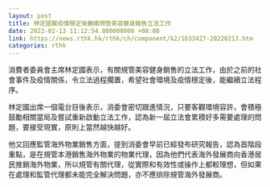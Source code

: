 ```yaml
---
layout: post
title: 林定國冀疫情穩定後繼續規管美容健身銷售立法工作
date: 2022-02-13 11:12:54.000000000 +08:00
link: https://news.rthk.hk/rthk/ch/component/k2/1633427-20220213.htm
categories: rthk
---
```


消費者委員會主席林定國表示，有關規管美容健身銷售的立法工作，由於之前的社會事件及疫情關係，令立法過程擱置，希望社會環境及疫情穩定後，能繼續立法程序。

林定國出席一個電台目後表示，消委會密切跟進情況，只要客觀環境容許，會積極鼓勵相關當局及嘗試重新啟動立法工作，認為新一屆立法會累積好多需要處理的問題，要接受現實，原則上當然越快越好。

他又回應監管海外物業銷售方面，提到消委會早前已經發布研究報告，認為首階段重點，是在規管本港銷售海外物業的物業代理，因為他們代表海外發展商向香港居民推銷海外物業，所以規管有關代理，從實際和有效性或操作上都較理想，但如果在處理和監管代理都未能完全解決問題，亦不應排除規管海外發展商。

